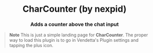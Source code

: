 <div align="center">
    <h1>CharCounter (by nexpid)</h1>
    <h3>Adds a counter above the chat input</h3>
</div>

> **Note**
> This is just a simple landing page for **CharCounter**. The proper way to load this plugin is to go in Vendetta's Plugin settings and tapping the plus icon.